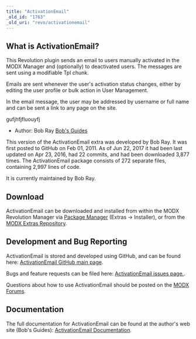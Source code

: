 ```yaml
---
title: "ActivationEmail"
_old_id: "1763"
_old_uri: "revo/activationemail"
---
```


## What is ActivationEmail?

This Revolution plugin sends an email to users manually activated in the MODX Manager and (optionally) to deactivated users. The messages are sent using a modifiable Tpl chunk.

Emails are sent whenever the user's activation status changes, either by editing the user profile or bulk action in User Management.

In the email message, the user may be addressed by username or full name and can be sent a link to any page on the site.

gufjhfjfluouyfj

- Author: Bob Ray [Bob's Guides](http://bobsguides.com)

This version of the ActivationEmail extra was developed by Bob Ray. It was first posted to GitHub on Feb 01, 2011. As of Jun 22, 2017 it had been last updated on Apr 23, 2016, had 22 commits, and had been downloaded 3,877 times. The ActivationEmail package consists of 272 separate files, containing 2,997 lines of code.

It is currently maintained by Bob Ray.

## Download

ActivationEmail can be downloaded and installed from within the MODX Revolution Manager via [Package Manager](developing-in-modx/advanced-development/package-management "Package Manager") (Extras -> Installer), or from the [MODX Extras Repository](https://modx.com/extras/package/activationemail).

## Development and Bug Reporting

ActivationEmail is stored and developed using GitHub, and can be found here: [ActivationEmail GitHub main page](https://github.com/BobRay/ActivationEmail).

Bugs and feature requests can be filed here: [ActivationEmail issues page.](https://github.com/BobRay/ActivationEmail/issues).

Questions about how to use ActivationEmail should be posted on the [MODX Forums](https://forums.modx.com).

## Documentation

The full documentation for ActivationEmail can be found at the author's web site (Bob's Guides): [ActivationEmail Documentation](http://bobsguides.com/activationemail-plugin-tutorial.html).
